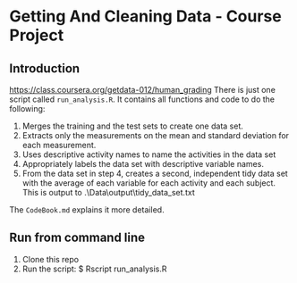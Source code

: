 # Getting And Cleaning Data - Course Project

## Introduction

https://class.coursera.org/getdata-012/human_grading
There is just one script called `run_analysis.R`. It contains all functions and code to do the following:

1. Merges the training and the test sets to create one data set.
2. Extracts only the measurements on the mean and standard deviation for each measurement. 
3. Uses descriptive activity names to name the activities in the data set
4. Appropriately labels the data set with descriptive variable names. 
5. From the data set in step 4, creates a second, independent tidy data set with the average of each variable for each activity and each subject. This is output to .\Data\output\tidy_data_set.txt

The `CodeBook.md` explains it more detailed.

## Run from command line

1. Clone this repo
2. Run the script: $ Rscript run_analysis.R
